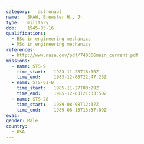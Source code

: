 ```yaml
---
category:	astronaut
name:	SHAW, Brewster H., Jr.
type:	military
dob:	1945-05-16
qualifications:
  - BSc in engineering mechanics
  - MSc in engineering mechanics
references:
  - http://www.nasa.gov/pdf/740566main_current.pdf
missions:
  - name: STS-9
    time_start:   1983-11-28T16:00Z
    time_end:     1983-12-08T22:47:25Z
  - name: STS-61-B
    time_start:   1985-11-27T00:29Z
    time_end:     1985-12-03T21:33:50Z
  - name: STS-28
    time_start:   1989-08-08T12:37Z
    time_end:     1989-08-13T13:37:09Z
evas:
gender:	Male
country:
  - USA
---
```

